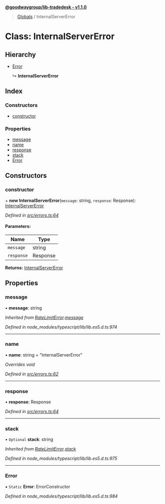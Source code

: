 **[@goodwaygroup/lib-tradedesk - v1.1.0](../README.md)**

> [Globals](../README.md) / InternalServerError

# Class: InternalServerError

## Hierarchy

* [Error](ratelimiterror.md#error)

  ↳ **InternalServerError**

## Index

### Constructors

* [constructor](internalservererror.md#constructor)

### Properties

* [message](internalservererror.md#message)
* [name](internalservererror.md#name)
* [response](internalservererror.md#response)
* [stack](internalservererror.md#stack)
* [Error](internalservererror.md#error)

## Constructors

### constructor

\+ **new InternalServerError**(`message`: string, `response`: Response): [InternalServerError](internalservererror.md)

*Defined in [src/errors.ts:64](https://github.com/GoodwayGroup/lib-tradedesk/blob/cc0625a/src/errors.ts#L64)*

#### Parameters:

Name | Type |
------ | ------ |
`message` | string |
`response` | Response |

**Returns:** [InternalServerError](internalservererror.md)

## Properties

### message

•  **message**: string

*Inherited from [RateLimitError](ratelimiterror.md).[message](ratelimiterror.md#message)*

*Defined in node_modules/typescript/lib/lib.es5.d.ts:974*

___

### name

•  **name**: string = "InternalServerError"

*Overrides void*

*Defined in [src/errors.ts:62](https://github.com/GoodwayGroup/lib-tradedesk/blob/cc0625a/src/errors.ts#L62)*

___

### response

•  **response**: Response

*Defined in [src/errors.ts:64](https://github.com/GoodwayGroup/lib-tradedesk/blob/cc0625a/src/errors.ts#L64)*

___

### stack

• `Optional` **stack**: string

*Inherited from [RateLimitError](ratelimiterror.md).[stack](ratelimiterror.md#stack)*

*Defined in node_modules/typescript/lib/lib.es5.d.ts:975*

___

### Error

▪ `Static` **Error**: ErrorConstructor

*Defined in node_modules/typescript/lib/lib.es5.d.ts:984*
